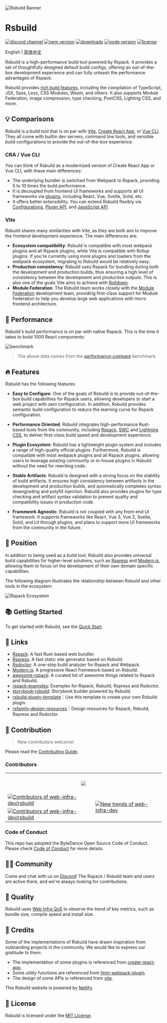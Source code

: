<picture>
  <img alt="Rsbuild Banner" src="https://github.com/web-infra-dev/rsbuild/assets/7237365/84abc13e-b620-468f-a90b-dbf28e7e9427">
</picture>

# Rsbuild

<p>
  <a href="https://discord.gg/XsaKEEk4mW"><img src="https://img.shields.io/badge/chat-discord-blue?style=flat-square&logo=discord&colorA=564341&colorB=EDED91" alt="discord channel" /></a>
  <a href="https://npmjs.com/package/@rsbuild/core?activeTab=readme"><img src="https://img.shields.io/npm/v/@rsbuild/core?style=flat-square&colorA=564341&colorB=EDED91" alt="npm version" /></a>
  <a href="https://npmcharts.com/compare/@rsbuild/core?minimal=true"><img src="https://img.shields.io/npm/dm/@rsbuild/core.svg?style=flat-square&colorA=564341&colorB=EDED91" alt="downloads" /></a>
  <a href="https://nodejs.org/en/about/previous-releases"><img src="https://img.shields.io/node/v/@rsbuild/core.svg?style=flat-square&colorA=564341&colorB=EDED91" alt="node version"></a>
  <a href="https://github.com/web-infra-dev/rsbuild/blob/main/LICENSE"><img src="https://img.shields.io/badge/License-MIT-blue.svg?style=flat-square&colorA=564341&colorB=EDED91" alt="license" /></a>
</p>

English | [简体中文](./README.zh-CN.md)

Rsbuild is a high-performance build tool powered by Rspack. It provides a set of thoughtfully designed default build configs, offering an out-of-the-box development experience and can fully unleash the performance advantages of Rspack.

Rsbuild provides [rich build features](https://rsbuild.dev/guide/start/features), including the compilation of TypeScript, JSX, Sass, Less, CSS Modules, Wasm, and others. It also supports Module Federation, image compression, type checking, PostCSS, Lighting CSS, and more.

## 💡 Comparisons

Rsbuild is a build tool that is on par with [Vite](https://vitejs.dev/), [Create React App](https://github.com/facebook/create-react-app), or [Vue CLI](https://github.com/vuejs/vue-cli). They all come with builtin dev servers, command line tools, and sensible build configurations to provide the out-of-the-box experience.

### CRA / Vue CLI

You can think of Rsbuild as a modernized version of Create React App or Vue CLI, with these main differences:

- The underlying bundler is switched from Webpack to Rspack, providing 5 to 10 times the build performance.
- It is decoupled from frontend UI frameworks and supports all UI frameworks via [plugins](https://rsbuild.dev/plugins/list/), including React, Vue, Svelte, Solid, etc.
- It offers better extensibility. You can extend Rsbuild flexibly via [Configurations](https://rsbuild.dev/config/), [Plugin API](https://rsbuild.dev/plugins/dev/), and [JavaScript API](https://rsbuild.dev/api/start/).

### Vite

Rsbuild shares many similarities with Vite, as they are both aim to improve the frontend development experience. The main differences are:

- **Ecosystem compatibility**: Rsbuild is compatible with most webpack plugins and all Rspack plugins, while Vite is compatible with Rollup plugins. If you're currently using more plugins and loaders from the webpack ecosystem, migrating to Rsbuild would be relatively easy.
- **Production consistency**: Rsbuild uses Rspack for bundling during both the development and production builds, thus ensuring a high level of consistency between the development and production outputs. This is also one of the goals Vite aims to achieve with [Rolldown](https://rolldown.rs/).
- **Module Federation**: The Rsbuild team works closely with the [Module Federation](https://rsbuild.dev/guide/advanced/module-federation) development team, providing first-class support for Module Federation to help you develop large web applications with micro frontend architecture.

## 🚀 Performance

Rsbuild's build performance is on par with native Rspack. This is the time it takes to build 1000 React components:

![benchmark](https://assets.rspack.dev/rsbuild/assets/benchmark-v1-0-0.png)

> The above data comes from the [performance-compare](https://github.com/rspack-contrib/performance-compare) benchmark.

## 🔥 Features

Rsbuild has the following features:

- **Easy to Configure**: One of the goals of Rsbuild is to provide out-of-the-box build capabilities for Rspack users, allowing developers to start a web project with zero configuration. In addition, Rsbuild provides semantic build configuration to reduce the learning curve for Rspack configuration.

- **Performance Oriented**: Rsbuild integrates high-performance Rust-based tools from the community, including [Rspack](https://rspack.dev), [SWC](https://swc.rs/) and [Lightning CSS](https://lightningcss.dev/), to deliver first-class build speed and development experience.

- **Plugin Ecosystem**: Rsbuild has a lightweight plugin system and includes a range of high-quality official plugins. Furthermore, Rsbuild is compatible with most webpack plugins and all Rspack plugins, allowing users to leverage existing community or in-house plugins in Rsbuild without the need for rewriting code.

- **Stable Artifacts**: Rsbuild is designed with a strong focus on the stability of build artifacts. It ensures high consistency between artifacts in the development and production builds, and automatically completes syntax downgrading and polyfill injection. Rsbuild also provides plugins for type checking and artifact syntax validation to prevent quality and compatibility issues in production code.

- **Framework Agnostic**: Rsbuild is not coupled with any front-end UI framework. It supports frameworks like React, Vue 3, Vue 2, Svelte, Solid, and Lit through plugins, and plans to support more UI frameworks from the community in the future.

## 🎯 Position

In addition to being used as a build tool, Rsbuild also provides universal build capabilities for higher-level solutions, such as [Rspress](https://github.com/web-infra-dev/rspress) and [Modern.js](https://github.com/web-infra-dev/modern.js), allowing them to focus on the development of their own domain specific capabilities.

The following diagram illustrates the relationship between Rsbuild and other tools in the ecosystem:

![Rspack Ecosystem](https://github.com/web-infra-dev/rsbuild/assets/7237365/1ec93ad6-b8b1-475b-963f-cba1e7d79dec)

## 📚 Getting Started

To get started with Rsbuild, see the [Quick Start](https://rsbuild.dev/guide/start/quick-start).

## 🦀 Links

- [Rspack](https://github.com/web-infra-dev/rspack): A fast Rust-based web bundler.
- [Rspress](https://github.com/web-infra-dev/rspress): A fast static site generator based on Rsbuild.
- [Rsdoctor](https://github.com/web-infra-dev/rsdoctor): A one-stop build analyzer for Rspack and Webpack.
- [Modern.js](https://github.com/web-infra-dev/modern.js): A progressive React framework based on Rsbuild.
- [awesome-rspack](https://github.com/web-infra-dev/awesome-rspack): A curated list of awesome things related to Rspack and Rsbuild.
- [rspack-examples](https://github.com/rspack-contrib/rspack-examples): Examples for Rspack, Rsbuild, Rspress and Rsdoctor.
- [storybook-rsbuild](https://github.com/rspack-contrib/storybook-rsbuild): Storybook builder powered by Rsbuild.
- [rsbuild-plugin-template](https://github.com/rspack-contrib/rsbuild-plugin-template)：Use this template to create your own Rsbuild plugin.
- [rsfamily-design-resources](https://github.com/rspack-contrib/rsfamily-design-resources)：Design resources for Rspack, Rsbuild, Rspress and Rsdoctor.

## 🤝 Contribution

> New contributors welcome!

Please read the [Contributing Guide](https://github.com/web-infra-dev/rsbuild/blob/main/CONTRIBUTING.md).

### Contributors

<a href="https://github.com/web-infra-dev/rsbuild/graphs/contributors" target="_blank">
  <table>
    <tr>
      <th colspan="2">
        <br/>
        <img src="https://contrib.rocks/image?repo=web-infra-dev/rsbuild&columns=16&max=96"><br/><br/>
      </th>
    </tr>
    <tr>
      <td>
        <picture>
          <source 
            media="(prefers-color-scheme: dark)" 
            srcset="https://next.ossinsight.io/widgets/official/compose-org-active-contributors/thumbnail.png?activity=active&period=past_90_days&owner_id=87694465&repo_ids=701750420&image_size=2x3&color_scheme=dark"
          />
          <img 
            alt="Contributors of web-infra-dev/rsbuild" 
            src="https://next.ossinsight.io/widgets/official/compose-org-active-contributors/thumbnail.png?activity=active&period=past_90_days&owner_id=87694465&repo_ids=701750420&image_size=2x3&color_scheme=light"
          />
        </picture>
      </td>
      <td rowspan="2">
        <picture>
          <source media="(prefers-color-scheme: dark)" srcset="https://next.ossinsight.io/widgets/official/compose-org-participants-growth/thumbnail.png?activity=new&period=past_90_days&owner_id=87694465&repo_ids=701750420&image_size=4x7&color_scheme=dark">
          <img alt="New trends of web-infra-dev" src="https://next.ossinsight.io/widgets/official/compose-org-participants-growth/thumbnail.png?activity=new&period=past_90_days&owner_id=87694465&repo_ids=701750420&image_size=4x7&color_scheme=light">
        </picture>
      </td>
    </tr>
    <tr>
      <td>
        <picture>
          <source 
            media="(prefers-color-scheme: dark)" 
            srcset="https://next.ossinsight.io/widgets/official/compose-org-active-contributors/thumbnail.png?activity=new&period=past_90_days&owner_id=87694465&repo_ids=701750420&image_size=2x3&color_scheme=dark"
          />
          <img 
            alt="Contributors of web-infra-dev/rsbuild" 
            src="https://next.ossinsight.io/widgets/official/compose-org-active-contributors/thumbnail.png?activity=new&period=past_90_days&owner_id=87694465&repo_ids=701750420&image_size=2x3&color_scheme=light"
          />
        </picture>
      </td>
    </tr>
  </table>
</a>

### Code of Conduct

This repo has adopted the ByteDance Open Source Code of Conduct. Please check [Code of Conduct](./CODE_OF_CONDUCT.md) for more details.

## 🧑‍💻 Community

Come and chat with us on [Discord](https://discord.gg/XsaKEEk4mW)! The Rspack / Rsbuild team and users are active there, and we're always looking for contributions.

## 🌟 Quality

Rsbuild uses [Web Infra QoS](https://web-infra-qos.netlify.app?product=rsbuild&metrics=bundle-size) to observe the trend of key metrics, such as bundle size, compile speed and install size.

## 🙏 Credits

Some of the implementations of Rsbuild have drawn inspiration from outstanding projects in the community. We would like to express our gratitude to them:

- The implementation of some plugins is referenced from [create-react-app](https://github.com/facebook/create-react-app).
- Some utility functions are referenced from [html-webpack-plugin](https://github.com/jantimon/html-webpack-plugin).
- The design of some APIs is referenced from [vite](https://github.com/vitejs/vite).

This Rsbuild website is powered by [Netlify](https://www.netlify.com/).

## 📖 License

Rsbuild is licensed under the [MIT License](https://github.com/web-infra-dev/rsbuild/blob/main/LICENSE).
